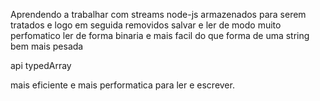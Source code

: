 Aprendendo a trabalhar com streams node-js
armazenados para serem tratados e logo em seguida removidos salvar e ler
de modo muito perfomatico
ler de forma binaria e mais facil do que forma de uma string bem mais pesada

api typedArray

mais eficiente e mais performatica para ler e escrever.
